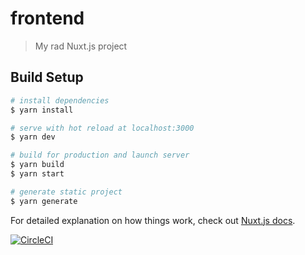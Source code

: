 # frontend

> My rad Nuxt.js project

## Build Setup

```bash
# install dependencies
$ yarn install

# serve with hot reload at localhost:3000
$ yarn dev

# build for production and launch server
$ yarn build
$ yarn start

# generate static project
$ yarn generate
```

For detailed explanation on how things work, check out [Nuxt.js docs](https://nuxtjs.org).

[![CircleCI](https://circleci.com/gh/kagepedia/frontend/tree/master.svg?style=svg)](https://circleci.com/gh/kagepedia/frontend/tree/master)
